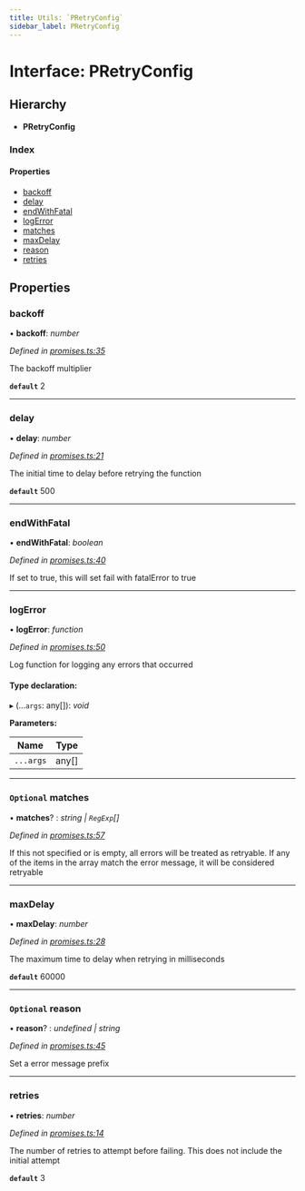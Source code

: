 ```yaml
---
title: Utils: `PRetryConfig`
sidebar_label: PRetryConfig
---
```


# Interface: PRetryConfig

## Hierarchy

* **PRetryConfig**

### Index

#### Properties

* [backoff](pretryconfig.md#backoff)
* [delay](pretryconfig.md#delay)
* [endWithFatal](pretryconfig.md#endwithfatal)
* [logError](pretryconfig.md#logerror)
* [matches](pretryconfig.md#optional-matches)
* [maxDelay](pretryconfig.md#maxdelay)
* [reason](pretryconfig.md#optional-reason)
* [retries](pretryconfig.md#retries)

## Properties

###  backoff

• **backoff**: *number*

*Defined in [promises.ts:35](https://github.com/terascope/teraslice/blob/6aab1cd2/packages/utils/src/promises.ts#L35)*

The backoff multiplier

**`default`** 2

___

###  delay

• **delay**: *number*

*Defined in [promises.ts:21](https://github.com/terascope/teraslice/blob/6aab1cd2/packages/utils/src/promises.ts#L21)*

The initial time to delay before retrying the function

**`default`** 500

___

###  endWithFatal

• **endWithFatal**: *boolean*

*Defined in [promises.ts:40](https://github.com/terascope/teraslice/blob/6aab1cd2/packages/utils/src/promises.ts#L40)*

If set to true, this will set fail with fatalError to true

___

###  logError

• **logError**: *function*

*Defined in [promises.ts:50](https://github.com/terascope/teraslice/blob/6aab1cd2/packages/utils/src/promises.ts#L50)*

Log function for logging any errors that occurred

#### Type declaration:

▸ (...`args`: any[]): *void*

**Parameters:**

Name | Type |
------ | ------ |
`...args` | any[] |

___

### `Optional` matches

• **matches**? : *string | `RegExp`[]*

*Defined in [promises.ts:57](https://github.com/terascope/teraslice/blob/6aab1cd2/packages/utils/src/promises.ts#L57)*

If this not specified or is empty, all errors will be treated as retryable.
If any of the items in the array match the error message,
it will be considered retryable

___

###  maxDelay

• **maxDelay**: *number*

*Defined in [promises.ts:28](https://github.com/terascope/teraslice/blob/6aab1cd2/packages/utils/src/promises.ts#L28)*

The maximum time to delay when retrying in milliseconds

**`default`** 60000

___

### `Optional` reason

• **reason**? : *undefined | string*

*Defined in [promises.ts:45](https://github.com/terascope/teraslice/blob/6aab1cd2/packages/utils/src/promises.ts#L45)*

Set a error message prefix

___

###  retries

• **retries**: *number*

*Defined in [promises.ts:14](https://github.com/terascope/teraslice/blob/6aab1cd2/packages/utils/src/promises.ts#L14)*

The number of retries to attempt before failing.
This does not include the initial attempt

**`default`** 3
